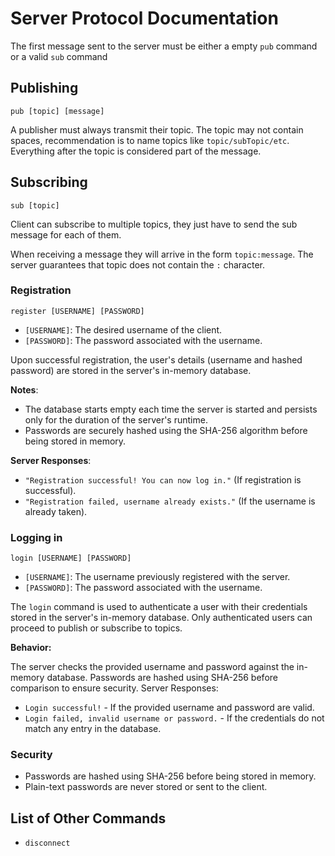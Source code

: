 # Server Protocol Documentation

The first message sent to the server must be either a empty `pub` command or a valid `sub` command

## Publishing

`pub [topic] [message]`

A publisher must always transmit their topic.
The topic may not contain spaces, recommendation is to name topics like `topic/subTopic/etc`.
Everything after the topic is considered part of the message.

## Subscribing

`sub [topic]`

Client can subscribe to multiple topics, they just have to send the sub message for each of them.

When receiving a message they will arrive in the form `topic:message`.
The server guarantees that topic does not contain the `:` character.

### Registration

`register [USERNAME] [PASSWORD]`

- `[USERNAME]`: The desired username of the client.
- `[PASSWORD]`: The password associated with the username.

Upon successful registration, the user's details (username and hashed password) are stored in the 
server's in-memory database.

**Notes**:
- The database starts empty each time the server is started and persists only for the duration of 
the server's runtime.
- Passwords are securely hashed using the SHA-256 algorithm before being stored in memory.

**Server Responses**:
- `"Registration successful! You can now log in."` (If registration is successful).
- `"Registration failed, username already exists."` (If the username is already taken).

### Logging in 

`login [USERNAME] [PASSWORD]`

- `[USERNAME]`: The username previously registered with the server.
- `[PASSWORD]`: The password associated with the username.


The `login` command is used to authenticate a user with their credentials stored in the server's 
in-memory database. Only authenticated users can proceed to publish or subscribe to topics.

**Behavior:**

The server checks the provided username and password against the in-memory database.
Passwords are hashed using SHA-256 before comparison to ensure security.
Server Responses:

- `Login successful!` - If the provided username and password are valid.
- `Login failed, invalid username or password.` - If the credentials do not match any entry in 
the database.

### Security
- Passwords are hashed using SHA-256 before being stored in memory.
- Plain-text passwords are never stored or sent to the client.


## List of Other Commands

- `disconnect`